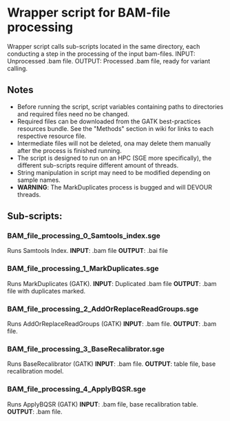# Wrapper script for BAM-file processing



Wrapper script calls sub-scripts located in the same directory, each conducting a step in the processing of the input bam-files. 
INPUT: Unprocessed .bam file.
OUTPUT: Processed .bam file, ready for variant calling. 

## Notes
* Before running the script, script variables containing paths to directories and required files need no be changed. 
* Required files can be downloaded from the GATK best-practices resources bundle. See the "Methods" section in wiki for links to each respective resource file. 
* Intermediate files will not be deleted, ona may delete them manually after the process is finished running. 
* The script is designed to run on an HPC (SGE more specifically), the different sub-scripts require different amount of threads. 
* String manipulation in script may need to be modified depending on sample names. 
* **WARNING**: The MarkDuplicates process is bugged and will DEVOUR threads. 


## Sub-scripts: 

### BAM_file_processing_0_Samtools_index.sge
Runs Samtools Index. 
**INPUT**: .bam file
**OUTPUT**: .bai file

### BAM_file_processing_1_MarkDuplicates.sge
Runs MarkDuplicates (GATK).
**INPUT**: Duplicated .bam file
**OUTPUT**: .bam file with duplicates marked. 

### BAM_file_processing_2_AddOrReplaceReadGroups.sge
Runs AddOrReplaceReadGroups (GATK)
**INPUT**: .bam file. 
**OUTPUT**: .bam file.

### BAM_file_processing_3_BaseRecalibrator.sge
Runs BaseRecalibrator (GATK)
**INPUT**: .bam file. 
**OUTPUT**: table file, base recalibration model. 

### BAM_file_processing_4_ApplyBQSR.sge
Runs ApplyBQSR (GATK)
**INPUT**: .bam file, base recalibration table. 
**OUTPUT**: .bam file. 
